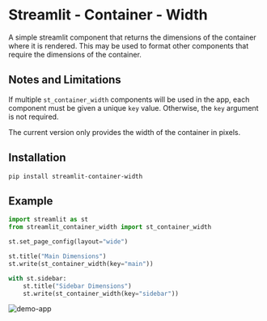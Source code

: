 # Streamlit - Container - Width

A simple streamlit component that returns the dimensions of the container where it is rendered.
This may be used to format other components that require the dimensions of the container.

## Notes and Limitations

If multiple `st_container_width` components will be used in the app, each component must be given a unique `key` value. Otherwise, the `key` argument is not required.

The current version only provides the width of the container in pixels.

## Installation

```shell script
pip install streamlit-container-width
```

## Example

```python
import streamlit as st
from streamlit_container_width import st_container_width

st.set_page_config(layout="wide")

st.title("Main Dimensions")
st.write(st_container_width(key="main"))

with st.sidebar:
    st.title("Sidebar Dimensions")
    st.write(st_container_width(key="sidebar"))

```

![demo-app](img/demo-app.png)
